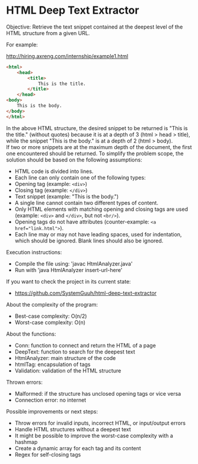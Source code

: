 # HTML Deep Text Extractor

Objective: Retrieve the text snippet contained at the deepest level of the HTML structure from a given URL.

For example:

http://hiring.axreng.com/internship/example1.html

```html
<html>
	<head>
		<title>
			This is the title.
		</title>
	</head>
<body>
	This is the body.
</body>
</html>
```

In the above HTML structure, the desired snippet to be returned is "This is the title." (without quotes) because it is at a depth of 3 (html > head > title), while the snippet "This is the body." is at a depth of 2 (html > body).  
If two or more snippets are at the maximum depth of the document, the first one encountered should be returned. To simplify the problem scope, the solution should be based on the following assumptions:
 - HTML code is divided into lines.
- Each line can only contain one of the following types:  
- Opening tag (example: ```<div>```)  
- Closing tag (example: ```</div>```)
- Text snippet (example: "This is the body.")  
- A single line cannot contain two different types of content.
- Only HTML elements with matching opening and closing tags are used (example: ```<div>``` and ```</div>```, but not ```<br/>```).
- Opening tags do not have attributes (counter-example: ```<a href="link.html">```). 
- Each line may or may not have leading spaces, used for indentation, which should be ignored. Blank lines should also be ignored.

Execution instructions:
- Compile the file using: 'javac HtmlAnalyzer.java'
- Run with 'java HtmlAnalyzer insert-url-here'

If you want to check the project in its current state:
- https://github.com/SystemGuuh/html-deep-text-extractor

About the complexity of the program:
- Best-case complexity: O(n/2)
- Worst-case complexity: O(n)

About the functions:
- Conn: function to connect and return the HTML of a page
- DeepText: function to search for the deepest text
- HtmlAnalyzer: main structure of the code
- htmlTag: encapsulation of tags
- Validation: validation of the HTML structure

Thrown errors:
- Malformed: if the structure has unclosed opening tags or vice versa
- Connection error: no internet

Possible improvements or next steps:
- Throw errors for invalid inputs, incorrect HTML, or input/output errors
- Handle HTML structures without a deepest text
- It might be possible to improve the worst-case complexity with a hashmap
- Create a dynamic array for each tag and its content
- Regex for self-closing tags

